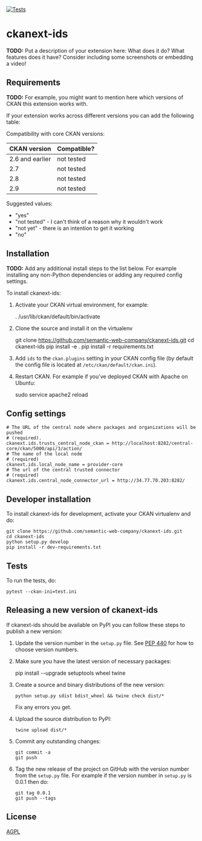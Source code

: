 [![Tests](https://github.com/semantic-web-company/ckanext-ids/workflows/Tests/badge.svg?branch=main)](https://github.com/semantic-web-company/ckanext-ids/actions)

# ckanext-ids

**TODO:** Put a description of your extension here:  What does it do? What features does it have? Consider including some screenshots or embedding a video!


## Requirements

**TODO:** For example, you might want to mention here which versions of CKAN this
extension works with.

If your extension works across different versions you can add the following table:

Compatibility with core CKAN versions:

| CKAN version    | Compatible?   |
| --------------- | ------------- |
| 2.6 and earlier | not tested    |
| 2.7             | not tested    |
| 2.8             | not tested    |
| 2.9             | not tested    |

Suggested values:

* "yes"
* "not tested" - I can't think of a reason why it wouldn't work
* "not yet" - there is an intention to get it working
* "no"


## Installation

**TODO:** Add any additional install steps to the list below.
   For example installing any non-Python dependencies or adding any required
   config settings.

To install ckanext-ids:

1. Activate your CKAN virtual environment, for example:

     . /usr/lib/ckan/default/bin/activate

2. Clone the source and install it on the virtualenv

    git clone https://github.com/semantic-web-company/ckanext-ids.git
    cd ckanext-ids
    pip install -e .
	pip install -r requirements.txt

3. Add `ids` to the `ckan.plugins` setting in your CKAN
   config file (by default the config file is located at
   `/etc/ckan/default/ckan.ini`).

4. Restart CKAN. For example if you've deployed CKAN with Apache on Ubuntu:

     sudo service apache2 reload


## Config settings


	# The URL of the central node where packages and organizations will be pushed
	# (required).
	ckanext.ids.trusts_central_node_ckan = http://localhost:8282/central-core/ckan/5000/api/3/action/
    # The name of the local node 
    # (required)
    ckanext.ids.local_node_name = provider-core
    # The url of the central trusted connector
    # (required)
    ckanext.ids.central_node_connector_url = http://34.77.70.203:8282/



## Developer installation

To install ckanext-ids for development, activate your CKAN virtualenv and
do:

    git clone https://github.com/semantic-web-company/ckanext-ids.git
    cd ckanext-ids
    python setup.py develop
    pip install -r dev-requirements.txt


## Tests

To run the tests, do:

    pytest --ckan-ini=test.ini


## Releasing a new version of ckanext-ids

If ckanext-ids should be available on PyPI you can follow these steps to publish a new version:

1. Update the version number in the `setup.py` file. See [PEP 440](http://legacy.python.org/dev/peps/pep-0440/#public-version-identifiers) for how to choose version numbers.

2. Make sure you have the latest version of necessary packages:

    pip install --upgrade setuptools wheel twine

3. Create a source and binary distributions of the new version:

       python setup.py sdist bdist_wheel && twine check dist/*

   Fix any errors you get.

4. Upload the source distribution to PyPI:

       twine upload dist/*

5. Commit any outstanding changes:

       git commit -a
       git push

6. Tag the new release of the project on GitHub with the version number from
   the `setup.py` file. For example if the version number in `setup.py` is
   0.0.1 then do:

       git tag 0.0.1
       git push --tags

## License

[AGPL](https://www.gnu.org/licenses/agpl-3.0.en.html)
